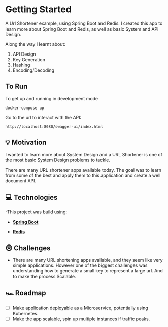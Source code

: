 # Getting Started
A Url Shortener example, using Spring Boot and Redis.
I created this app to learn more about Spring Boot and Redis, as
well as basic System and API Design.

Along the way I learnt about:
1. API Design
2. Key Generation
3. Hashing
4. Encoding/Decoding

## To Run
To get up and running in development mode

    docker-compose up

Go to the url to interact with the API:

    http://localhost:8080/swagger-ui/index.html


## 💡 Motivation

I wanted to learn more about System Design and a URL Shortener is one of the most basic System Design problems
to tackle.

There are many URL shortener apps available today. The goal was to learn from some of the best and apply them to this application and create a well document API.

## 💻 Technologies

-This project was build using:
- **[Spring Boot](https://spring.io/projects/spring-boot/)**

- **[Redis](https://redis.io)**


## 😢 Challenges

- There are many URL shortening apps available, and they seem like very simple applications.  However  one of the biggest challenges was understanding how to generate a small key to represent a large url.  And to make the process Scalable.  

## 🏎 Roadmap

- [ ] Make application deployable as a Microservice, potentially using Kubernetes.
- [ ] Make the app scalable, spin up multiple instances if traffic peaks.